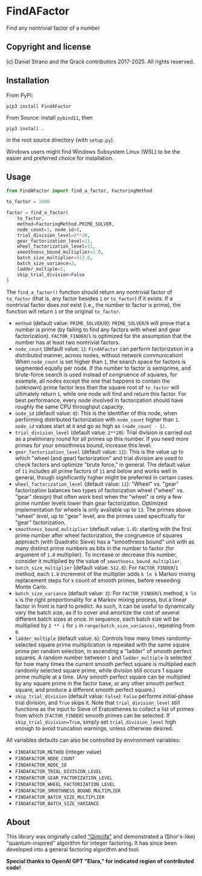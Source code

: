 # FindAFactor
Find any nontrivial factor of a number

## Copyright and license
(c) Daniel Strano and the Qrack contributors 2017-2025. All rights reserved.

## Installation
From PyPi:
```
pip3 install FindAFactor
```

From Source: install `pybind11`, then
```
pip3 install .
```
in the root source directory (with `setup.py`).

Windows users might find Windows Subsystem Linux (WSL) to be the easier and preferred choice for installation.

## Usage

```py
from FindAFactor import find_a_factor, FactoringMethod

to_factor = 1000

factor = find_a_factor(
    to_factor,
    method=FactoringMethod.PRIME_SOLVER,
    node_count=1, node_id=0,
    trial_division_level=2**20,
    gear_factorization_level=11,
    wheel_factorization_level=11,
    smoothness_bound_multiplier=1.0,
    batch_size_multiplier=512.0,
    batch_size_variance=2,
    ladder_multiple=5,
    skip_trial_division=False
)
```

The `find_a_factor()` function should return any nontrivial factor of `to_factor` (that is, any factor besides `1` or `to_factor`) if it exists. If a nontrivial factor does _not_ exist (i.e., the number to factor is prime), the function will return `1` or the original `to_factor`.

- `method` (default value: `PRIME_SOLVER`/`0`): `PRIME_SOLVER`/`0` will prove that a number is prime (by failing to find any factors with wheel and gear factorization). `FACTOR_FINDER`/`1` is optimized for the assumption that the number has at least two nontrivial factors.
- `node_count` (default value: `1`): `FindAFactor` can perform factorization in a _distributed_ manner, across nodes, without network communication! When `node_count` is set higher than `1`, the search space for factors is segmented equally per node. If the number to factor is semiprime, and brute-force search is used instead of congruence of squares, for example, all nodes except the one that happens to contain the (unknown) prime factor less than the square root of `to_factor` will ultimately return `1`, while one node will find and return this factor. For best performance, every node involved in factorization should have roughly the same CPU throughput capacity.
- `node_id` (default value: `0`): This is the identifier of this node, when performing distributed factorization with `node_count` higher than `1`. `node_id` values start at `0` and go as high as `(node_count - 1)`.
- `trial_division_level` (default value: `2**20`): Trial division is carried out as a preliminary round for all primes up this number. If you need more primes for your smoothness bound, increase this level.
- `gear_factorization_level` (default value: `11`): This is the value up to which "wheel (and gear) factorization" and trial division are used to check factors and optimize "brute force," in general. The default value of `11` includes all prime factors of `11` and below and works well in general, though significantly higher might be preferred in certain cases.
- `wheel_factorization_level` (default value: `11`): "Wheel" vs. "gear" factorization balances two types of factorization wheel ("wheel" vs. "gear" design) that often work best when the "wheel" is only a few prime number levels lower than gear factorization. Optimized implementation for wheels is only available up to `13`. The primes above "wheel" level, up to "gear" level, are the primes used specifically for "gear" factorization.
- `smoothness_bound_multiplier` (default value: `1.0`): starting with the first prime number after wheel factorization, the congruence of squares approach (with Quadratic Sieve) has a "smoothness bound" unit with as many distinct prime numbers as bits in the number to factor (for argument of `1.0` multiplier). To increase or decrease this number, consider it multiplied by the value of `smoothness_bound_multiplier`.
- `batch_size_multiplier` (default value: `512.0`): For `FACTOR_FINDER`/`1` method, each `1.0` increment of the multiplier adds `k ln k` Markov mixing replacement steps for `k` count of smooth primes, before reseeding Monte Carlo.
- `batch_size_variance` (default value: `2`): For `FACTOR_FINDER`/`1` method, `k ln k` is the right proportionality for a Markov mixing process, but a linear factor in front is hard to predict. As such, it can be useful to dynamically vary the batch size, as if to cover and amortize the cost of several different batch sizes at once. In sequence, each batch size will be multiplied by `2 ** i` for `i` in `range(batch_size_variance)`, repeating from `0`.
- `ladder_multiple` (default value: `6`): Controls how many times randomly-selected square prime multiplication is repeated with the same square prime per random selection, in ascending a "ladder" of smooth perfect squares. A random number between `1` and `ladder_multiple` is selected for how many times the current smooth perfect square is multiplied each randomly selected square prime, while division still occurs 1 square prime multiple at a time. (Any smooth perfect square can be multiplied by any square prime in the factor base, or any other smooth perfect square, and produce a different smooth perfect square.)
- `skip_trial_division` (default value: `False`): `False` performs initial-phase trial division, and `True` skips it. Note that `trial_division_level` still functions as the input to Sieve of Eratosthenes to collect a list of primes from which (`FACTOR_FINDER`) smooth primes can be selected. If `skip_trial_division=True`, simply set `trial_division_level` high enough to avoid truncation warnings, unless otherwise desired.

All variables defaults can also be controlled by environment variables:
- `FINDAFACTOR_METHOD` (integer value)
- `FINDAFACTOR_NODE_COUNT`
- `FINDAFACTOR_NODE_ID`
- `FINDAFACTOR_TRIAL_DIVISION_LEVEL`
- `FINDAFACTOR_GEAR_FACTORIZATION_LEVEL`
- `FINDAFACTOR_WHEEL_FACTORIZATION_LEVEL`
- `FINDAFACTOR_SMOOTHNESS_BOUND_MULTIPLIER`
- `FINDAFACTOR_BATCH_SIZE_MULTIPLIER`
- `FINDAFACTOR_BATCH_SIZE_VARIANCE`

## About 
This library was originally called ["Qimcifa"](https://github.com/vm6502q/qimcifa) and demonstrated a (Shor's-like) "quantum-inspired" algorithm for integer factoring. It has since been developed into a general factoring algorithm and tool.

**Special thanks to OpenAI GPT "Elara," for indicated region of contributed code!**
